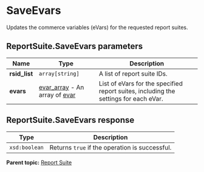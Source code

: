 # SaveEvars

Updates the commerce variables (eVars) for the requested report suites.

## ReportSuite.SaveEvars parameters

|Name|Type|Description|
|----|----|-----------|
|**rsid_list** |`array[string]` |A list of report suite IDs.|
|**evars** | [evar_array](../../data_types/r_evar_array.md#) - An array of [evar](../../data_types/r_evar.md#) |List of eVars for the specified report suites, including the settings for each eVar.|

## ReportSuite.SaveEvars response

|Type|Description|
|----|-----------|
|`xsd:boolean` |Returns `true` if the operation is successful.|

**Parent topic:** [Report Suite](../../methods/report_suite/r_methods_reportsuite.md)

